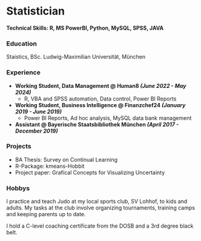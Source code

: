 # Statistician

**Technical Skills: R, MS PowerBI, Python, MySQL, SPSS, JAVA**

### Education
Staistics, BSc.  Ludwig-Maximilian Universität, München

### Experience
- **Working Student, Data Management @ Human8 *(June 2022 - May 2024)***
  - R, VBA and SPSS automation, Data control, Power BI Reports
- **Working Student, Business Intelligence @ Finanzchef24 *(January 2019 - June 2019)***
  - Power BI Reports, Ad hoc analysis, MySQL data bank management
- **Assistant @ Bayerische Staatsbibliothek München *(April 2017 - December 2019)***

### Projects
- BA Thesis: Survey on Continual Learning
- R-Package: kmeans-Hobbit
- Project paper: Grafical Concepts for Visualizing Uncertainty

### Hobbys
I practice and teach Judo at my local sports club, SV Lohhof, to kids and adults.
My tasks at the club involve organizing tournaments, training camps and keeping parents up to date.  

I hold a C-level coaching certificate from the DOSB and a 3rd degree black belt.
